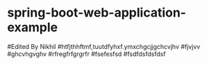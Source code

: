 # spring-boot-web-application-example
#Edited By Nikhil
#htfjthhftmf,tuutdfyhxf.ymxchgcjjgchcvjhv
#fjvjvv
#ghcvhgvghv
#rfregfrfgrgrfr
#fsefesfsd
#fsdfdsfdsfdsf
